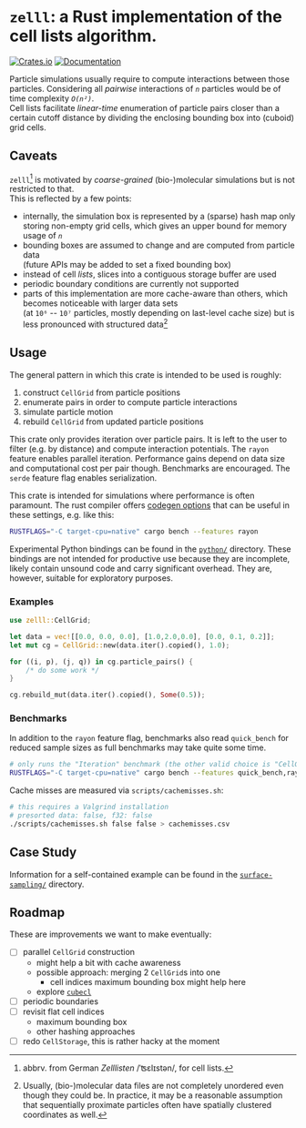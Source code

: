 # `zelll`: a Rust implementation of the cell lists algorithm.

[![Crates.io](https://img.shields.io/crates/v/zelll.svg)](https://crates.io/crates/zelll)
[![Documentation](https://docs.rs/zelll/badge.svg)](https://docs.rs/zelll)

Particle simulations usually require to compute interactions between those particles.
Considering all _pairwise_ interactions of _`n`_ particles would be of time complexity _`O(n²)`_.\
Cell lists facilitate _linear-time_ enumeration of particle pairs closer than a certain
cutoff distance by dividing the enclosing bounding box into (cuboid) grid cells.

## Caveats

`zelll`[^etymology] is motivated by _coarse-grained_ (bio-)molecular simulations but is not restricted to that.\
This is reflected by a few points:

- internally, the simulation box is represented by a (sparse) hash map only storing non-empty grid cells,
  which gives an upper bound for memory usage of _`n`_
- bounding boxes are assumed to change and are computed from particle data\
  (future APIs may be added to set a fixed bounding box)
- instead of cell _lists_, slices into a contiguous storage buffer are used
- periodic boundary conditions are currently not supported
- parts of this implementation are more cache-aware than others, which becomes noticeable with
  larger data sets\
  (at `10⁶` -- `10⁷` particles, mostly depending on last-level cache size)
  but is less pronounced with structured data[^structureddata]

## Usage

The general pattern in which this crate is intended to be used is roughly:

1. construct `CellGrid` from particle positions
2. enumerate pairs in order to compute particle interactions
3. simulate particle motion
4. rebuild `CellGrid` from updated particle positions

This crate only provides iteration over particle pairs.
It is left to the user to filter (e.g. by distance) and compute interaction potentials.
The `rayon` feature enables parallel iteration. Performance gains depend on data size and
computational cost per pair though. Benchmarks are encouraged.
The `serde` feature flag enables serialization.

This crate is intended for simulations where performance is often paramount.
The rust compiler offers [codegen options](https://doc.rust-lang.org/rustc/codegen-options/index.html#target-cpu) 
that can be useful in these settings, e.g. like this:

```sh
RUSTFLAGS="-C target-cpu=native" cargo bench --features rayon
```

Experimental Python bindings can be found in the
[`python/`](https://github.com/microscopic-image-analysis/zelll/tree/main/python)
directory.
These bindings are not intended for productive use because they are
incomplete, likely contain unsound code and carry significant overhead.
They are, however, suitable for exploratory purposes.

### Examples

```rust
use zelll::CellGrid;

let data = vec![[0.0, 0.0, 0.0], [1.0,2.0,0.0], [0.0, 0.1, 0.2]];
let mut cg = CellGrid::new(data.iter().copied(), 1.0);

for ((i, p), (j, q)) in cg.particle_pairs() {
    /* do some work */
}

cg.rebuild_mut(data.iter().copied(), Some(0.5));
```


### Benchmarks

In addition to the `rayon` feature flag, benchmarks also read `quick_bench`
for reduced sample sizes as full benchmarks may take quite some time.

```sh
# only runs the "Iteration" benchmark (the other valid choice is "CellGrid") 
RUSTFLAGS="-C target-cpu=native" cargo bench --features quick_bench,rayon -- Iteration
```

Cache misses are measured via `scripts/cachemisses.sh`:

```sh
# this requires a Valgrind installation
# presorted data: false, f32: false
./scripts/cachemisses.sh false false > cachemisses.csv
```

## Case Study

Information for a self-contained example can be found in the 
[`surface-sampling/`](https://github.com/microscopic-image-analysis/zelll/tree/main/surface-sampling)
directory.

## Roadmap

These are improvements we want to make eventually:

- [ ] parallel `CellGrid` construction
    * might help a bit with cache awareness
    * possible approach: merging 2 `CellGrid`s into one
        - cell indices maximum bounding box might help here
    * explore [`cubecl`](https://crates.io/crates/cubecl)
- [ ] periodic boundaries
- [ ] revisit flat cell indices 
    * maximum bounding box 
    * other hashing approaches
- [ ] redo `CellStorage`, this is rather hacky at the moment

[^etymology]: abbrv. from German _Zelllisten_ /ˈʦɛlɪstən/, for cell lists.
[^structureddata]: Usually, (bio-)molecular data files are not completely unordered
    even though they could be.
    In practice, it may be a reasonable assumption that sequentially proximate
    particles often have spatially clustered coordinates as well.
